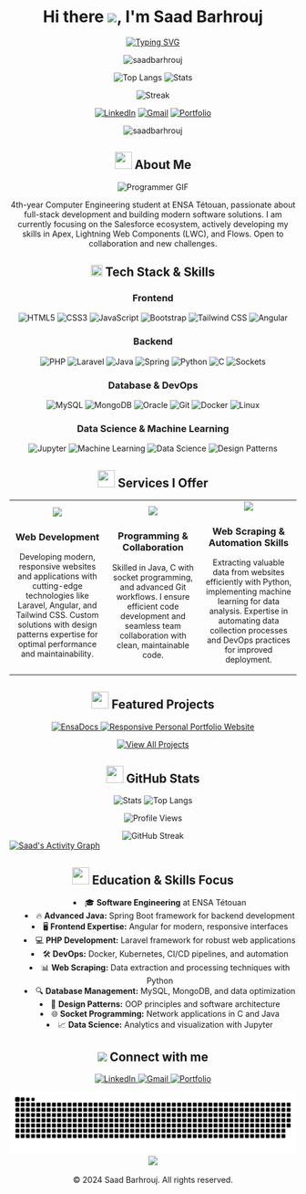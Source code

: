 <!-- GitHub README.md -->

<h1 align="center">Hi there <img src="https://media.giphy.com/media/hvRJCLFzcasrR4ia7z/giphy.gif" width="28">, I'm Saad Barhrouj</h1>

<p align="center">
  <a href="https://git.io/typing-svg">
    <img src="https://readme-typing-svg.herokuapp.com?font=Fira+Code&weight=500&size=20&pause=1000&color=5D5CDE&center=true&vCenter=true&width=500&lines=Software+Engineering+Student;at+ENSA+Tétouan;Full-Stack+Developer;DevOps+Enthusiast;Web+Scraping+%26+Automation+Skills" alt="Typing SVG" />
  </a>
</p>
<p align="center">
   <img src="https://komarev.com/ghpvc/?username=saadbarhrouj&label=Profile%20views&color=0e75b6&style=flat" alt="saadbarhrouj" />
 </p>
 
 <p align="center">
   <img src="https://github-readme-stats.vercel.app/api/top-langs/?username=saadbarhrouj&layout=compact&theme=radical" alt="Top Langs" />
   <img src="https://github-readme-stats.vercel.app/api?username=saadbarhrouj&show_icons=true&theme=radical" alt="Stats" />
 </p>
 
 <p align="center">
   <img src="https://github-readme-streak-stats.herokuapp.com/?user=saadbarhrouj&theme=radical" alt="Streak" />
 </p>
<p align="center">
  <a href="https://linkedin.com/in/saad-barhrouj-b37270295"><img src="https://img.shields.io/badge/LinkedIn-0077B5?style=for-the-badge&logo=linkedin&logoColor=white" alt="LinkedIn"/></a>
  <a href="mailto:saad.barhrouj2001@gmail.com"><img src="https://img.shields.io/badge/Gmail-D14836?style=for-the-badge&logo=gmail&logoColor=white" alt="Gmail"/></a>
  <a href="https://portfolio-saad-barhrouj.netlify.app/"><img src="https://img.shields.io/badge/Portfolio-5D5CDE?style=for-the-badge&logo=google-chrome&logoColor=white" alt="Portfolio"/></a>
</p>

<p align="center">
  <img src="https://komarev.com/ghpvc/?username=saadbarhrouj&label=Profile%20views&color=5D5CDE&style=flat" alt="saadbarhrouj" />
</p>

<!-- About Me Section -->
<h2 align="center">
  <img src="https://user-images.githubusercontent.com/63050133/156676671-d5b2e362-97d4-4404-9447-dd71ddfea82f.gif" width="30px" height="30px">
  About Me
</h2>

<p align="center">
  <img src="https://user-images.githubusercontent.com/63050133/156676671-d5b2e362-97d4-4404-9447-dd71ddfea82f.gif" alt="Programmer GIF" width="200" height="200" />
</p>

<p align="center">
  4th-year Computer Engineering student at ENSA Tétouan, passionate about full-stack development and building modern software solutions. I am currently focusing on the Salesforce ecosystem, actively developing my skills in Apex, Lightning Web Components (LWC), and Flows. Open to collaboration and new challenges.
</p>



<!-- Tech Stack -->
<h2 align="center">
  <img src="https://media2.giphy.com/media/QssGEmpkyEOhBCb7e1/giphy.gif?cid=ecf05e47a0n3gi1bfqntqmob8g9aid1oyj2wr3ds3mg700bl&rid=giphy.gif" width="20px" height="20px">
  Tech Stack & Skills
</h2>

<div align="center">
  <h3>Frontend</h3>
  <p>
    <img src="https://img.shields.io/badge/HTML5-E34F26?style=for-the-badge&logo=html5&logoColor=white" alt="HTML5" />
    <img src="https://img.shields.io/badge/CSS3-1572B6?style=for-the-badge&logo=css3&logoColor=white" alt="CSS3" />
    <img src="https://img.shields.io/badge/JavaScript-F7DF1E?style=for-the-badge&logo=javascript&logoColor=black" alt="JavaScript" />
    <img src="https://img.shields.io/badge/Bootstrap-7952B3?style=for-the-badge&logo=bootstrap&logoColor=white" alt="Bootstrap" />
    <img src="https://img.shields.io/badge/Tailwind_CSS-38B2AC?style=for-the-badge&logo=tailwind-css&logoColor=white" alt="Tailwind CSS" />
    <img src="https://img.shields.io/badge/Angular-DD0031?style=for-the-badge&logo=angular&logoColor=white" alt="Angular" />
  </p>
  
  <h3>Backend</h3>
  <p>
    <img src="https://img.shields.io/badge/PHP-777BB4?style=for-the-badge&logo=php&logoColor=white" alt="PHP" />
    <img src="https://img.shields.io/badge/Laravel-FF2D20?style=for-the-badge&logo=laravel&logoColor=white" alt="Laravel" />
    <img src="https://img.shields.io/badge/Java-ED8B00?style=for-the-badge&logo=openjdk&logoColor=white" alt="Java" />
    <img src="https://img.shields.io/badge/Spring-6DB33F?style=for-the-badge&logo=spring&logoColor=white" alt="Spring" />
    <img src="https://img.shields.io/badge/Python-3776AB?style=for-the-badge&logo=python&logoColor=white" alt="Python" />
    <img src="https://img.shields.io/badge/C-00599C?style=for-the-badge&logo=c&logoColor=white" alt="C" />
    <img src="https://img.shields.io/badge/Sockets-00599C?style=for-the-badge&logo=socket.io&logoColor=white" alt="Sockets" />
  </p>
  
  <h3>Database & DevOps</h3>
  <p>
    <img src="https://img.shields.io/badge/MySQL-4479A1?style=for-the-badge&logo=mysql&logoColor=white" alt="MySQL" />
    <img src="https://img.shields.io/badge/MongoDB-47A248?style=for-the-badge&logo=mongodb&logoColor=white" alt="MongoDB" />
    <img src="https://img.shields.io/badge/Oracle-F80000?style=for-the-badge&logo=oracle&logoColor=white" alt="Oracle" />
    <img src="https://img.shields.io/badge/Git-F05032?style=for-the-badge&logo=git&logoColor=white" alt="Git" />
    <img src="https://img.shields.io/badge/Docker-2496ED?style=for-the-badge&logo=docker&logoColor=white" alt="Docker" />
    <img src="https://img.shields.io/badge/Linux-FCC624?style=for-the-badge&logo=linux&logoColor=black" alt="Linux" />
  </p>
  
  <h3>Data Science & Machine Learning</h3>
  <p>
    <img src="https://img.shields.io/badge/Jupyter-F37626?style=for-the-badge&logo=jupyter&logoColor=white" alt="Jupyter" />
    <img src="https://img.shields.io/badge/Machine_Learning-FF6F00?style=for-the-badge&logo=tensorflow&logoColor=white" alt="Machine Learning" />
    <img src="https://img.shields.io/badge/Data_Science-3776AB?style=for-the-badge&logo=python&logoColor=white" alt="Data Science" />
    <img src="https://img.shields.io/badge/Design_Patterns-4EAA25?style=for-the-badge&logo=java&logoColor=white" alt="Design Patterns" />
  </p>
</div>

<!-- Services Section -->
<h2 align="center">
  <img src="https://media.giphy.com/media/iY8CRBdQXODJSCERIr/giphy.gif" width="30px" height="30px">
  Services I Offer
</h2>

<div align="center">
  <table border="0">
    <tr>
      <td width="33%" align="center">
        <img src="https://img.icons8.com/color/96/000000/source-code.png"/>
        <br />
        <h3>Web Development</h3>
        <p>Developing modern, responsive websites and applications with cutting-edge technologies like Laravel, Angular, and Tailwind CSS. Custom solutions with design patterns expertise for optimal performance and maintainability.</p>
      </td>
      <td width="33%" align="center">
        <img src="https://img.icons8.com/color/96/000000/merge-git.png"/>
        <br />
        <h3>Programming & Collaboration</h3>
        <p>Skilled in Java, C with socket programming, and advanced Git workflows. I ensure efficient code development and seamless team collaboration with clean, maintainable code.</p>
      </td>
      <td width="33%" align="center">
        <img src="https://img.icons8.com/color/96/000000/robot.png"/>
        <br />
        <h3>Web Scraping & Automation Skills</h3>
        <p>Extracting valuable data from websites efficiently with Python, implementing machine learning for data analysis. Expertise in automating data collection processes and DevOps practices for improved deployment.</p>
      </td>
    </tr>
  </table>
</div>

<!-- Projects Section -->
<h2 align="center">
  <img src="https://media.giphy.com/media/juua9i2c2fA0AIp7ii/giphy.gif" width="30px" height="30px">
  Featured Projects
</h2>

<div align="center">
  <a href="https://github.com/SaadBarhrouj/EnsaDocs">
    <img src="https://github-readme-stats.vercel.app/api/pin/?username=SaadBarhrouj&repo=EnsaDocs&theme=tokyonight&border_color=5D5CDE&bg_color=0D1117&title_color=5D5CDE&text_color=8B949E&icon_color=5D5CDE" alt="EnsaDocs" />
  </a>
  <a href="https://github.com/SaadBarhrouj/Responsive-Personal-Portfolio-Website">
    <img src="https://github-readme-stats.vercel.app/api/pin/?username=SaadBarhrouj&repo=Responsive-Personal-Portfolio-Website&theme=tokyonight&border_color=5D5CDE&bg_color=0D1117&title_color=5D5CDE&text_color=8B949E&icon_color=5D5CDE" alt="Responsive Personal Portfolio Website" />
  </a>
  
  <p align="center">
    <a href="https://portfolio-saad-barhrouj.netlify.app/">
      <img src="https://img.shields.io/badge/View%20All%20Projects-5D5CDE?style=for-the-badge&logo=github" alt="View All Projects"/>
    </a>
  </p>
</div>

<!-- GitHub Stats -->
<h2 align="center">
  <img src="https://media.giphy.com/media/W5eoZHPpUx9sapR0eu/giphy.gif" width="30px" height="30px">
  GitHub Stats
</h2>

<div align="center">
  <img src="https://github-readme-stats.vercel.app/api?username=saadbarhrouj&show_icons=true&theme=radical&title_color=5D5CDE&icon_color=5D5CDE&border_color=5D5CDE" height="180em" alt="Stats" />
  <img src="https://github-readme-stats.vercel.app/api/top-langs/?username=saadbarhrouj&layout=compact&theme=radical&title_color=5D5CDE&border_color=5D5CDE" height="180em" alt="Top Langs" />
</div>

<!-- Profile Views -->
<p align="center">
  <img src="https://komarev.com/ghpvc/?username=saadbarhrouj&label=Profile%20views&color=5D5CDE&style=flat" alt="Profile Views" />
</p>

<div align="center">
  <img src="https://github-readme-streak-stats.herokuapp.com/?user=saadbarhrouj&theme=radical&border=5D5CDE&ring=5D5CDE&fire=5D5CDE&currStreakLabel=5D5CDE&sideLabels=5D5CDE" alt="GitHub Streak" />
</div>

<!-- Activity Graph -->
<a href="https://github.com/ashutosh00710/github-readme-activity-graph">
  <img alt="Saad's Activity Graph" src="https://github-readme-activity-graph.vercel.app/graph?username=saadbarhrouj&bg_color=141321&color=5D5CDE&line=5D5CDE&point=A9A9FF&area=true&area_color=5D5CDE44" />
</a>

<!-- Education & Skills Focus -->
<h2 align="center">
  <img src="https://media.giphy.com/media/SvckSy7fFviqrq8ClF/giphy.gif" width="30px" height="30px">
  Education & Skills Focus
</h2>

<ul align="center" style="list-style-position: inside;">
  <li>🎓 <b>Software Engineering</b> at ENSA Tétouan</li>
  <li>🔥 <b>Advanced Java:</b> Spring Boot framework for backend development</li>
  <li>🖥️ <b>Frontend Expertise:</b> Angular for modern, responsive interfaces</li>
  <li>💻 <b>PHP Development:</b> Laravel framework for robust web applications</li>
  <li>🛠️ <b>DevOps:</b> Docker, Kubernetes, CI/CD pipelines, and automation</li>
  <li>📊 <b>Web Scraping:</b> Data extraction and processing techniques with Python</li>
  <li>🔍 <b>Database Management:</b> MySQL, MongoDB, and data optimization</li>
  <li>🧩 <b>Design Patterns:</b> OOP principles and software architecture</li>
  <li>🌐 <b>Socket Programming:</b> Network applications in C and Java</li>
  <li>📈 <b>Data Science:</b> Analytics and visualization with Jupyter</li>
</ul>

<!-- Connect With Me -->
<h2 align="center">
  <img src="https://media.giphy.com/media/LnQjpWaON8nhr21vNW/giphy.gif" width="30">
  Connect with me
</h2>

<p align="center">
  <a href="https://linkedin.com/in/saad-barhrouj-b37270295">
    <img src="https://img.shields.io/badge/linkedin-%230077B5.svg?style=for-the-badge&logo=linkedin&logoColor=white" alt="LinkedIn"/>
  </a>
  <a href="mailto:saad.barhrouj2001@gmail.com">
    <img src="https://img.shields.io/badge/Gmail-D14836?style=for-the-badge&logo=gmail&logoColor=white" alt="Gmail"/>
  </a>
  <a href="https://portfolio-saad-barhrouj.netlify.app/">
    <img src="https://img.shields.io/badge/Portfolio-%23000000.svg?style=for-the-badge&logo=firefox&logoColor=#FF7139" alt="Portfolio"/>
  </a>
</p>

<div align="center">
  <picture>
    <source media="(prefers-color-scheme: dark)" srcset="https://raw.githubusercontent.com/platane/platane/output/github-contribution-grid-snake-dark.svg">
    <source media="(prefers-color-scheme: light)" srcset="https://raw.githubusercontent.com/platane/platane/output/github-contribution-grid-snake.svg">
    <img alt="GitHub contribution grid snake animation" src="https://raw.githubusercontent.com/platane/platane/output/github-contribution-grid-snake.svg">
  </picture>
</div>

<div align="center">
  <img src="https://quotes-github-readme.vercel.app/api?type=horizontal&theme=radical" />
</div>

<div align="center">
  <p>© 2024 Saad Barhrouj. All rights reserved.</p>
</div>
